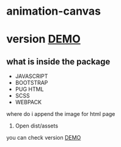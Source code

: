 # animation-canvas 

# version [DEMO](https://RosesRos.github.io/animation-canvas/dist/)
## what is inside the package 

- JAVASCRIPT
- BOOTSTRAP
- PUG HTML
- SCSS
- WEBPACK

where do i append the image for html page
1. Open dist/assets

you can check version [DEMO](https://RosesRos.github.io/animation-canvas/dist/)
